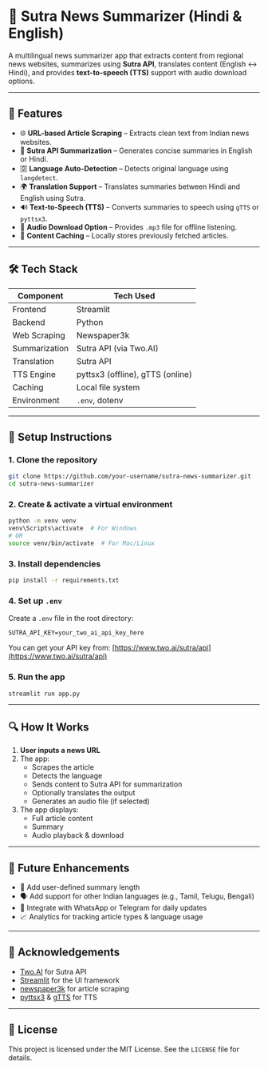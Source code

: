 # 📰 Sutra News Summarizer (Hindi & English)

A multilingual news summarizer app that extracts content from regional news websites, summarizes using **Sutra API**, translates content (English ↔ Hindi), and provides **text-to-speech (TTS)** support with audio download options.

---

## 🚀 Features

- 🌐 **URL-based Article Scraping** – Extracts clean text from Indian news websites.
- 🧠 **Sutra API Summarization** – Generates concise summaries in English or Hindi.
- 🈳 **Language Auto-Detection** – Detects original language using `langdetect`.
- 🌍 **Translation Support** – Translates summaries between Hindi and English using Sutra.
- 🔊 **Text-to-Speech (TTS)** – Converts summaries to speech using `gTTS` or `pyttsx3`.
- 💾 **Audio Download Option** – Provides `.mp3` file for offline listening.
- 🧠 **Content Caching** – Locally stores previously fetched articles.

---

## 🛠️ Tech Stack

| Component       | Tech Used                      |
|----------------|--------------------------------|
| Frontend       | Streamlit                      |
| Backend        | Python                         |
| Web Scraping   | Newspaper3k                    |
| Summarization  | Sutra API (via Two.AI)         |
| Translation    | Sutra API                      |
| TTS Engine     | pyttsx3 (offline), gTTS (online) |
| Caching        | Local file system              |
| Environment    | `.env`, dotenv                 |

---

## 🧰 Setup Instructions

### 1. Clone the repository

```bash
git clone https://github.com/your-username/sutra-news-summarizer.git
cd sutra-news-summarizer
```

### 2. Create & activate a virtual environment

```bash
python -m venv venv
venv\Scripts\activate  # For Windows
# OR
source venv/bin/activate  # For Mac/Linux
```

### 3. Install dependencies

```bash
pip install -r requirements.txt
```

### 4. Set up `.env`

Create a `.env` file in the root directory:

```env
SUTRA_API_KEY=your_two_ai_api_key_here
```

You can get your API key from: [https://www.two.ai/sutra/api](https://www.two.ai/sutra/api)

### 5. Run the app

```bash
streamlit run app.py
```

---

## 🔍 How It Works

1. **User inputs a news URL**
2. The app:
   - Scrapes the article
   - Detects the language
   - Sends content to Sutra API for summarization
   - Optionally translates the output
   - Generates an audio file (if selected)
3. The app displays:
   - Full article content
   - Summary
   - Audio playback & download

---

## 🚧 Future Enhancements

- 🧠 Add user-defined summary length
- 🗣️ Add support for other Indian languages (e.g., Tamil, Telugu, Bengali)
- 📱 Integrate with WhatsApp or Telegram for daily updates
- 📈 Analytics for tracking article types & language usage

---

## 🙏 Acknowledgements

- [Two.AI](https://www.two.ai) for Sutra API
- [Streamlit](https://streamlit.io/) for the UI framework
- [newspaper3k](https://github.com/codelucas/newspaper) for article scraping
- [pyttsx3](https://github.com/nateshmbhat/pyttsx3) & [gTTS](https://pypi.org/project/gTTS/) for TTS

---

## 📄 License

This project is licensed under the MIT License. See the `LICENSE` file for details.